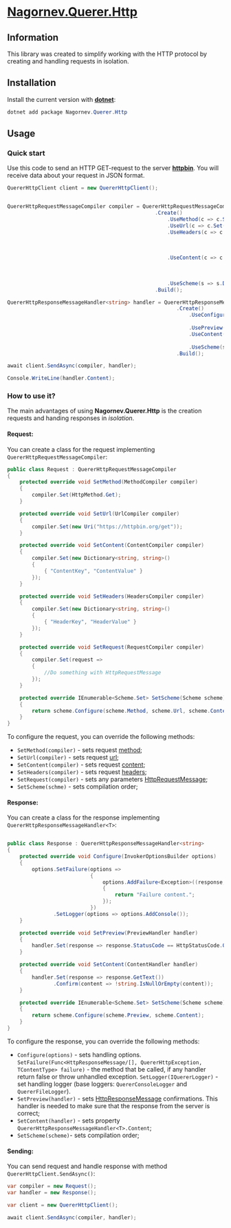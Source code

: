 # [Nagornev.Querer.Http](https://github.com/nagornev/Nagornev.Querer.Http)

## Information

This library was created to simplify working with the HTTP protocol by creating and handling requests in isolation.

## Installation

Install the current version with __[dotnet](https://dotnet.microsoft.com/ru-ru/)__:
```C#
dotnet add package Nagornev.Querer.Http
```

## Usage

### Quick start

Use this code to send an HTTP GET-request to the server __[httpbin](https://httpbin.org)__. You will receive data about your request in JSON format.

```C#
QuererHttpClient client = new QuererHttpClient();


QuererHttpRequestMessageCompiler compiler = QuererHttpRequestMessageCompilerBuilder
                                                .Create()
                                                    .UseMethod(c => c.Set(HttpMethod.Post))
                                                    .UseUrl(c => c.Set("http://httpbin.org/post"))
                                                    .UseHeaders(c => c.Set(new Dictionary<string, string>()
                                                                           {
                                                                               { "Quick-Start-Header-Key", "QuickStartHeaderValue"}    
                                                                           }))
                                                    .UseContent(c => c.Set(new Dictionary<string, string>()
                                                                           {
                                                                              { "quickStartContentKey", "QuickStartContentValue"} 
                                                                           }))
                                                    .UseScheme(s => s.Default())
                                                .Build();

QuererHttpResponseMessageHandler<string> handler = QuererHttpResponseMessageHandlerBuilder<string>
                                                       .Create()
                                                           .UseConfigure(h => h.SetFailure(options => options.AddFailure<Exception>((response, excepion) => "Failure content"))
                                                                               .SetLogger(options=> options.AddConsole()))
                                                           .UsePreview(h => h.Set(response => response.StatusCode == HttpStatusCode.OK))
                                                           .UseContent(h => h.Set(response => response.GetText())
                                                                             .Confirm(content => !string.IsNullOrEmpty(content)))
                                                           .UseScheme(s => s.Default())
                                                       .Build();

await client.SendAsync(compiler, handler);

Console.WriteLine(handler.Content);
```

### How to use it?

The main advantages of using __Nagornev.Querer.Http__ is the creation requests and handing responses in _isolation_.

#### Request:

You can create a class for the request implementing ```QuererHttpRequestMessageCompiler```:

```C#
public class Request : QuererHttpRequestMessageCompiler
{
    protected override void SetMethod(MethodCompiler compiler)
    {
        compiler.Set(HttpMethod.Get);
    }

    protected override void SetUrl(UrlCompiler compiler)
    {
        compiler.Set(new Uri("https://httpbin.org/get"));
    }

    protected override void SetContent(ContentCompiler compiler)
    {
        compiler.Set(new Dictionary<string, string>()
        {
            { "ContentKey", "ContentValue" }
        });
    }

    protected override void SetHeaders(HeadersCompiler compiler)
    {
        compiler.Set(new Dictionary<string, string>()
        {
            { "HeaderKey", "HeaderValue" }
        });
    }

    protected override void SetRequest(RequestCompiler compiler)
    {
        compiler.Set(request =>
        {
            //Do something with HttpRequestMessage
        });
    }

    protected override IEnumerable<Scheme.Set> SetScheme(Scheme scheme)
    {
        return scheme.Configure(scheme.Method, scheme.Url, scheme.Content, scheme.Headers, scheme.Request);
    }
}
```

To configure the request, you can override the following methods:
- ```SetMethod(compiler)``` - sets request [method](https://learn.microsoft.com/ru-ru/dotnet/api/system.net.http.httpmethod?view=net-8.0);
- ```SetUrl(compiler)``` - sets request [url](https://learn.microsoft.com/ru-ru/dotnet/api/system.uri?view=net-8.0);
- ```SetContent(compiler)``` - sets request [content](https://learn.microsoft.com/ru-ru/dotnet/api/system.net.http.httpcontent?view=net-8.0);
- ```SetHeaders(compiler)``` - sets request [headers](https://learn.microsoft.com/ru-ru/dotnet/api/system.net.http.headers.httpheaders?view=net-8.0);
- ```SetRequest(compiler)``` - sets any parameters [HttpRequestMessage](https://learn.microsoft.com/ru-ru/dotnet/api/system.net.http.httprequestmessage?view=net-8.0);
- ```SetScheme(schme)``` - sets compilation order;

#### Response:

You can create a class for the response implementing ```QuererHttpResponseMessageHandler<T>```:

```C#

public class Response : QuererHttpResponseMessageHandler<string>
{
    protected override void Configure(InvokerOptionsBuilder options)
    {
        options.SetFailure(options =>
                           {
                               options.AddFailure<Exception>((response, exception) =>
                               {
                                   return "Failure content.";
                               });
                           })
               .SetLogger(options => options.AddConsole());
    }

    protected override void SetPreview(PreviewHandler handler)
    {
        handler.Set(response => response.StatusCode == HttpStatusCode.OK);
    }

    protected override void SetContent(ContentHandler handler)
    {
        handler.Set(response => response.GetText())
               .Confirm(content => !string.IsNullOrEmpty(content));
    }

    protected override IEnumerable<Scheme.Set> SetScheme(Scheme scheme)
    {
        return scheme.Configure(scheme.Preview, scheme.Content);
    }
}
```

To configure the response, you can override the following methods:
- ```Configure(options)``` - sets handling options. ```SetFailure(Func<HttpResponseMessage/[], QuererHttpException, TContentType> failure)``` - the method that be called, if any handler return false or throw unhandled exception. 
                                                    ```SetLogger(IQuererLogger)``` - set handling logger (base loggers: ```QuererConsoleLogger``` and ```QuererFileLogger```).
- ```SetPreview(handler)``` - sets [HttpResponseMessage](https://learn.microsoft.com/ru-ru/dotnet/api/system.net.http.httpresponsemessage?view=net-8.0) confirmations. This handler is needed to make sure that the response from the server is correct;
- ```SetContent(handler)``` - sets property ```QuererHttpResponseMessageHandler<T>.Content```;
- ```SetScheme(scheme)```- sets compilation order;

#### Sending:

You can send request and handle response with method ```QuererHttpClient.SendAsync()```:

```C#
var compiler = new Request();
var handler = new Response();

var client = new QuererHttpClient();

await client.SendAsync(compiler, handler);
```
